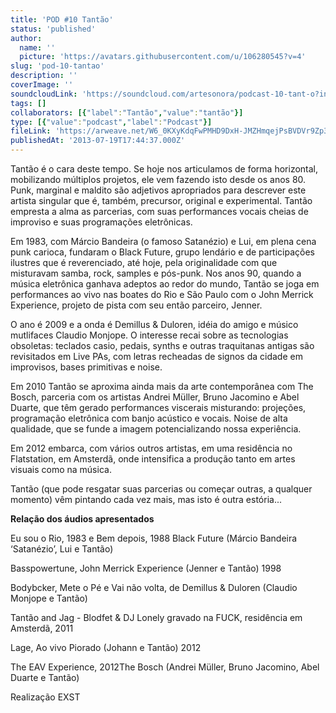 ```yaml
---
title: 'POD #10 Tantão'
status: 'published'
author:
  name: ''
  picture: 'https://avatars.githubusercontent.com/u/106280545?v=4'
slug: 'pod-10-tantao'
description: ''
coverImage: ''
soundcloudLink: 'https://soundcloud.com/artesonora/podcast-10-tant-o?in=artesonora/sets/podcast&si=3c3751fb30e543b78cfba09894a52733&utm_source=clipboard&utm_medium=text&utm_campaign=social_sharing'
tags: []
collaborators: [{"label":"Tantão","value":"tantão"}]
type: [{"value":"podcast","label":"Podcast"}]
fileLink: 'https://arweave.net/W6_0KXyKdqFwPMHD9DxH-JMZHmqejPsBVDVr9Zp3BVg'
publishedAt: '2013-07-19T17:44:37.000Z'
---
```


Tantão é o cara deste tempo. Se hoje nos articulamos de forma horizontal, mobilizando múltiplos projetos, ele vem fazendo isto desde os anos 80. Punk, marginal e maldito são adjetivos apropriados para descrever este artista singular que é, também, precursor, original e experimental. Tantão empresta a alma as parcerias, com suas performances vocais cheias de improviso e suas programações eletrônicas.

Em 1983, com Márcio Bandeira (o famoso Satanézio) e Lui, em plena cena punk carioca, fundaram o Black Future, grupo lendário e de participações ilustres que é reverenciado, até hoje, pela originalidade com que misturavam samba, rock, samples e pós-punk. Nos anos 90, quando a música eletrônica ganhava adeptos ao redor do mundo, Tantão se joga em performances ao vivo nas boates do Rio e São Paulo com o John Merrick Experience, projeto de pista com seu então parceiro, Jenner.

O ano é 2009 e a onda é Demillus & Duloren, idéia do amigo e músico mutlifaces Claudio Monjope. O interesse recai sobre as tecnologias obsoletas: teclados casio, pedais, synths e outras traquitanas antigas são revisitados em Live PAs, com letras recheadas de signos da cidade em improvisos, bases primitivas e noise.

Em 2010 Tantão se aproxima ainda mais da arte contemporânea com The Bosch, parceria com os artistas Andrei Müller, Bruno Jacomino e Abel Duarte, que têm gerado performances viscerais misturando: projeções, programação eletrônica com banjo acústico e vocais. Noise de alta qualidade, que se funde a imagem potencializando nossa experiência.

Em 2012 embarca, com vários outros artistas, em uma residência no Flatstation, em Amsterdã, onde intensifica a produção tanto em artes visuais como na música.

Tantão (que pode resgatar suas parcerias ou começar outras, a qualquer momento) vêm pintando cada vez mais, mas isto é outra estória...

**Relação dos áudios apresentados**

Eu sou o Rio, 1983 e Bem depois, 1988 Black Future (Márcio Bandeira ‘Satanézio’, Lui e Tantão)

Basspowertune, John Merrick Experience (Jenner e Tantão) 1998

Bodybcker, Mete o Pé e Vai não volta, de Demillus & Duloren (Claudio Monjope e Tantão)

Tantão and Jag - Blodfet & DJ Lonely gravado na FUCK, residência em Amsterdã, 2011

Lage, Ao vivo Piorado (Johann e Tantão) 2012

The EAV Experience, 2012The Bosch (Andrei Müller, Bruno Jacomino, Abel Duarte e Tantão)

Realização EXST
